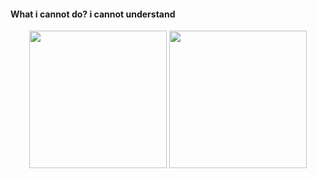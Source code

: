#### What i cannot do?  i cannot understand

<div align="center">
  <img height="220" src="https://github-readme-stats-three-coral-61.vercel.app/api?username=ZmingZinnia&show_icons=true&bg_color=30,e96443,F4A460,A52A2A&title_color=D4F2E7&text_color=D4F2E7" />
  <img height="220" src="https://github-readme-stats-three-coral-61.vercel.app/api/top-langs/?username=ZmingZinnia&show_icons=true&bg_color=120,e96443,F4A460,A52A2A&title_color=D4F2E7&text_color=D4F2E7" />
</div>
